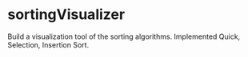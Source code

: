# sortingVisualizer
Build a visualization tool of the sorting algorithms. Implemented Quick, Selection, Insertion Sort.
